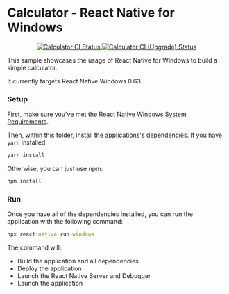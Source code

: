 # Calculator - React Native for Windows

<p align="center">
  <a href="https://github.com/microsoft/react-native-windows-samples/actions?query=workflow%3A%22Calculator+CI%22">
    <img src="https://github.com/microsoft/react-native-windows-samples/workflows/Calculator%20CI/badge.svg" alt="Calculator CI Status" />
  </a>
  <a href="https://github.com/microsoft/react-native-windows-samples/actions?query=workflow%3A%22Calculator+CI+%28Upgrade%29%22">
    <img src="https://github.com/microsoft/react-native-windows-samples/workflows/Calculator%20CI%20(Upgrade)/badge.svg" alt="Calculator CI (Upgrade) Status" />
  </a>
</p>

This sample showcases the usage of React Native for Windows to build a simple calculator.	

It currently targets React Native Windows 0.63.	

### Setup	
First, make sure you've met the [React Native Windows System Requirements](https://microsoft.github.io/react-native-windows/docs/rnw-dependencies).	

Then, within this folder, install the applications's dependencies. If you have `yarn` installed:	

```cmd	
yarn install	
```	

Otherwise, you can just use npm:	

```cmd	
npm install	
```	

### Run	
Once you have all of the dependencies installed, you can run the application with the following command:	

```cmd	
npx react-native run-windows	
```	

The command will:	
* Build the application and all dependencies	
* Deploy the application	
* Launch the React Native Server and Debugger	
* Launch the application
